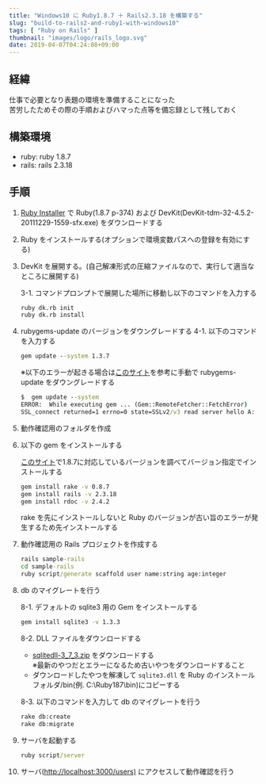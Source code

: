```yaml
---
title: "Windows10 に Ruby1.8.7 ＋ Rails2.3.18 を構築する"
slug: "build-to-rails2-and-ruby1-with-windows10"
tags: [ "Ruby on Rails" ]
thumbnail: "images/logo/rails_logo.svg"
date: 2019-04-07T04:24:08+09:00
---
```


## 経緯

仕事で必要となり表題の環境を準備することになった  
苦労したためその際の手順およびハマった点等を備忘録として残しておく

## 構築環境

* ruby: ruby 1.8.7
* rails: rails 2.3.18

## 手順

1. [Ruby Installer](https://rubyinstaller.org/downloads/archives/) で Ruby(1.8.7 p-374) および DevKit(DevKit-tdm-32-4.5.2-20111229-1559-sfx.exe) をダウンロードする
2. Ruby をインストールする(オプションで環境変数パスへの登録を有効にする)
3. DevKit を展開する。(自己解凍形式の圧縮ファイルなので、実行して適当なところに展開する)

    3-1. コマンドプロンプトで展開した場所に移動し以下のコマンドを入力する

    ```bat
    ruby dk.rb init
    ruby dk.rb install
    ```

4. rubygems-update のバージョンをダウングレードする
    4-1. 以下のコマンドを入力する

    ```bat
    gem update --system 1.3.7
    ```

    ※以下のエラーが起きる場合は[このサイト](https://bundler.io/v1.16/guides/rubygems_tls_ssl_troubleshooting_guide.html#updating-rubygems)を参考に手動で rubygems-update をダウングレードする

    ```bat
    $  gem update --system
    ERROR:  While executing gem ... (Gem::RemoteFetcher::FetchError)
    SSL_connect returned=1 errno=0 state=SSLv2/v3 read server hello A: tlsv1 alert protocol version (https://rubygems.org/latest_specs.4.8.gz)
    ```

5. 動作確認用のフォルダを作成
6. 以下の gem をインストールする

    [このサイト](https://rubygems.org/gems)で1.8.7に対応しているバージョンを調べてバージョン指定でインストールする

    ```bat
    gem install rake -v 0.8.7
    gem install rails -v 2.3.18
    gem install rdoc -v 2.4.2
    ```

    rake を先にインストールしないと Ruby のバージョンが古い旨のエラーが発生するため先インストールする
7. 動作確認用の Rails プロジェクトを作成する

    ```bat
    rails sample-rails
    cd sample-rails
    ruby script/generate scaffold user name:string age:integer
    ```

8. db のマイグレートを行う

    8-1. デフォルトの sqlite3 用の Gem をインストールする

    ```bat
    gem install sqlite3 -v 1.3.3
    ```

    8-2. DLL ファイルをダウンロードする

    * [sqlitedll-3_7_3.zip](http://www.sqlite.org/sqlitedll-3_7_3.zip) をダウンロードする  
      ※最新のやつだとエラーになるため古いやつをダウンロードすること
    * ダウンロードしたやつを解凍して `sqlite3.dll`
 を Ruby のインストールフォルダ/bin(例. C:\Ruby187\bin)にコピーする

    8-3. 以下のコマンドを入力して db のマイグレートを行う

    ```bat
    rake db:create
    rake db:migrate
    ```

9. サーバを起動する

    ```bat
    ruby script/server
    ```

10. サーバ(<http://localhost:3000/users)> にアクセスして動作確認を行う
